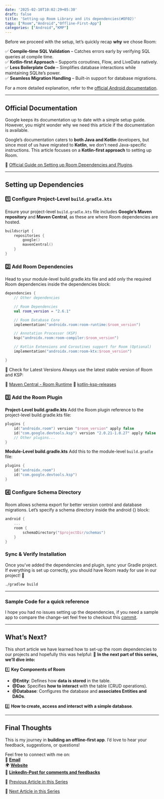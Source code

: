 ```yaml
---
date: '2025-02-10T10:02:29+05:30' 
draft: false
title: 'Setting-up Room Library and its dependencies(#OF02)'
tags: ["Room","Android","Offline-First-App"]
categories: ["Android","KMP"]
---
```


Before we proceed with the setup, let’s quickly recap **why** we chose Room:

✅ **Compile-time SQL Validation** – Catches errors early by verifying SQL queries at compile time.  
✅ **Kotlin-first Approach** – Supports coroutines, Flow, and LiveData natively.  
✅ **Less Boilerplate Code** – Simplifies database interactions while maintaining SQLite’s power.  
✅ **Seamless Migration Handling** – Built-in support for database migrations.  

For a more detailed explanation, refer to the [official Android documentation](https://developer.android.com/training/data-storage/room).  

---

## Official Documentation

Google keeps its documentation up to date with a simple setup guide. However, you might wonder why we need this article if the documentation is available.  

Google’s documentation caters to **both Java and Kotlin** developers, but since most of us have migrated to **Kotlin**, we don’t need Java-specific instructions. This article focuses on a **Kotlin-first approach** to setting up Room.

📖 [Official Guide on Setting up Room Dependencies and Plugins](https://developer.android.com/jetpack/androidx/releases/room).  

---

## Setting up Dependencies

### 1️⃣ Configure Project-Level `build.gradle.kts`  

Ensure your project-level `build.gradle.kts` file includes **Google’s Maven repository** and **Maven Central**, as these are where Room dependencies are hosted.

```kotlin
buildscript {
    repositories {
        google()
        mavenCentral()
    }
}
```

### 2️⃣ Add Room Dependencies

Head to your module-level build.gradle.kts file and add only the required Room dependencies inside the dependencies block:

```kotlin
dependencies {
    // Other dependencies 

    // Room Dependencies
    val room_version = "2.6.1"

    // Room Database Core
    implementation("androidx.room:room-runtime:$room_version")

    // Annotation Processor (KSP)
    ksp("androidx.room:room-compiler:$room_version")

    // Kotlin Extensions and Coroutines support for Room (Optional)
    implementation("androidx.room:room-ktx:$room_version")

}
```

🔎 Check for Latest Versions
Always use the latest stable version of Room and KSP:

📌 [Maven Central - Room Runtime](https://mvnrepository.com/artifact/androidx.room/room-runtime)
📌 [kotlin-ksp-releases](https://github.com/google/ksp/releases)

### 3️⃣ Add the Room Plugin

**Project-Level build.gradle.kts**
Add the Room plugin reference to the project-level build.gradle.kts file:

```kotlin
plugins {
    id("androidx.room") version "$room_version" apply false 
    id("com.google.devtools.ksp") version "2.0.21-1.0.27" apply false 
    // Other plugins...
}
```

**Module-Level build.gradle.kts**
Add this to the module-level `build.gradle` file:

```kotlin
plugins {
    id("androidx.room")
    id("com.google.devtools.ksp")
}
```

### 4️⃣ Configure Schema Directory

Room allows schema export for better version control and database migrations. Let’s specify a schema directory inside the android {} block:

```kotlin
android {
    ...
    room {
        schemaDirectory("$projectDir/schemas")
    }
}
```

### Sync & Verify Installation

Once you’ve added the dependencies and plugin, sync your Gradle project. If everything is set up correctly, you should have Room ready for use in our project! 🎉

```bash
./gradlew build 
```

---

### Sample Code for a quick reference

I hope you had no issues setting up the dependencies, if you need a sample app to compare the change-set feel free to checkout this [commit](https://github.com/Eganathan/jotters-space-android/commit/92613b0b3f1e08709b94752a5276d6031466e16a).

---

## **What’s Next?**  

This short article we have learned how to set-up the room dependencies to our projects and hopefully this was helpful:
📌 **In the next part of this series, we’ll dive into:**  

1️⃣ **Key Components of Room**

- **@Entity**: Defines how **data is stored** in the table.  
- **@Dao**: Specifies **how to interact** with the table (CRUD operations).  
- **@Database**: Configures the database and **associates Entities and DAOs**.

2️⃣ **How to create, access and interact with a simple database**.

---
## **Final Thoughts**  

This is my journey in **building an offline-first app**. I’d love to hear your feedback, suggestions, or questions!  

Feel free to connect with me on:  
📩 **[Email](mailto:mail@eknath.dev)**  
🌍 **[Website](https://eknath.dev)**       
💫 **[LinkedIn-Post for comments and feedbacks](https://www.linkedin.com/posts/eganathan_offlinefirstandroid-offlinefirst-android-activity-7294912159627546624-TG77?utm_source=share&utm_medium=member_desktop&rcm=ACoAABYcOpgBgvDfy-0uUjfX0HTNqzzLfKZQAQU)** 

🔖 [Previous Article in this Series](https://md.eknath.dev/posts/upgrading-your-app-to-offline-first-with-room-part-1/)

🔖 [Next Article in this Series](https://md.eknath.dev/posts/upgrading-your-app-to-offline-first-with-room-part-3/)
